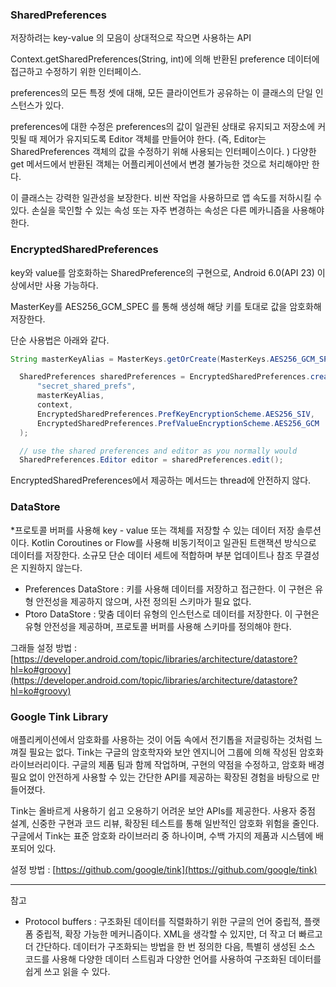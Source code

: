 ### SharedPreferences

저장하려는 key-value 의 모음이 상대적으로 작으면 사용하는 API

Context.getSharedPreferences(String, int)에 의해 반환된 preference 데이터에 접근하고 수정하기 위한 인터페이스.

preferences의 모든 특정 셋에 대해, 모든 클라이언트가 공유하는 이 클래스의 단일 인스턴스가 있다.

preferences에 대한 수정은 preferences의 값이 일관된 상태로 유지되고 저장소에 커밋될 때 제어가 유지되도록 Editor 객체를 만들어야 한다. (즉, Editor는 SharedPreferences 객체의 값을 수정하기 위해 사용되는 인터페이스이다. ) 다양한 get 메서드에서 반환된 객체는 어플리케이션에서 변경 불가능한 것으로 처리해야만 한다.

이 클래스는 강력한 일관성을 보장한다. 비싼 작업을 사용하므로 앱 속도를 저하시킬 수 있다. 손실을 묵인할 수 있는 속성 또는 자주 변경하는 속성은 다른 메카니즘을 사용해야 한다. 

### EncryptedSharedPreferences

key와 value를 암호화하는 SharedPreference의 구현으로, Android 6.0(API 23) 이상에서만 사용 가능하다.

MasterKey를 AES256_GCM_SPEC 를 통해 생성해 해당 키를 토대로 값을 암호화해 저장한다.

단순 사용법은 아래와 같다.

```java
String masterKeyAlias = MasterKeys.getOrCreate(MasterKeys.AES256_GCM_SPEC);

  SharedPreferences sharedPreferences = EncryptedSharedPreferences.create(
      "secret_shared_prefs",
      masterKeyAlias,
      context,
      EncryptedSharedPreferences.PrefKeyEncryptionScheme.AES256_SIV,
      EncryptedSharedPreferences.PrefValueEncryptionScheme.AES256_GCM
  );

  // use the shared preferences and editor as you normally would
  SharedPreferences.Editor editor = sharedPreferences.edit();
```

EncryptedSharedPreferences에서 제공하는 메서드는 thread에 안전하지 않다.

### DataStore

*프로토콜 버퍼를 사용해 key - value 또는 객체를 저장할 수 있는 데이터 저장 솔루션이다. Kotlin Coroutines or Flow를 사용해 비동기적이고 일관된 트랜잭션 방식으로 데이터를 저장한다. 소규모 단순 데이터 세트에 적합하며 부분 업데이트나 참조 무결성은 지원하지 않는다.

- Preferences DataStore : 키를 사용해 데이터를 저장하고 접근한다. 이 구현은 유형 안전성을 제공하지 않으며, 사전 정의된 스키마가 필요 없다.
- Ptoro DataStore : 맞춤 데이터 유형의 인스턴스로 데이터를 저장한다. 이 구현은 유형 안전성을 제공하며, 프로토콜 버퍼를 사용해 스키마를 정의해야 한다.

그래들 설정 방법 : [https://developer.android.com/topic/libraries/architecture/datastore?hl=ko#groovy](https://developer.android.com/topic/libraries/architecture/datastore?hl=ko#groovy) 

### Google Tink Library

애플리케이션에서 암호화를 사용하는 것이 어둠 속에서 전기톱을 저글링하는 것처럼 느껴질 필요는 없다. Tink는 구글의 암호학자와 보안 엔지니어 그룹에 의해 작성된 암호화 라이브러리이다. 구글의 제품 팀과 함께 작업하며, 구현의 약점을 수정하고, 암호화 배경 필요 없이 안전하게 사용할 수 있는 간단한 API를 제공하는 확장된 경험을 바탕으로 만들어졌다.

Tink는 올바르게 사용하기 쉽고 오용하기 어려운 보안 APIs를 제공한다. 사용자 중점 설계, 신중한 구현과 코드 리뷰, 확장된 테스트를 통해 일반적인 암호화 위험을 줄인다. 구글에서 Tink는 표준 암호화 라이브러리 중 하나이며, 수백 가지의 제품과 시스템에 배포되어 있다. 

설정 방법 : [https://github.com/google/tink](https://github.com/google/tink)

---

참고

- Protocol buffers : 구조화된 데이터를 직렬화하기 위한 구글의 언어 중립적, 플랫폼 중립적, 확장 가능한 메커니즘이다. XML을 생각할 수 있지만, 더 작고 더 빠르고 더 간단하다. 데이터가 구조화되는 방법을 한 번 정의한 다음, 특별히 생성된 소스 코드를 사용해 다양한 데이터 스트림과 다양한 언어를 사용하여 구조화된 데이터를 쉽게 쓰고 읽을 수 있다.